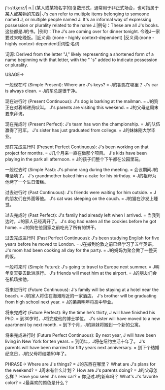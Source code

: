 j's:/dʒeɪz/| n.| (某人或某物名字的)复数形式，通常用于非正式场合，也可指属于某人或某物的东西| J's can refer to multiple items belonging to someone named J, or multiple people named J.  It's an informal way of expressing possession or plurality related to the name J.|例句：These are all J's books. 这些都是J的书。|例句：The J's are coming over for dinner tonight.  今晚J一家要过来吃晚饭。|近义词: (none - highly context-dependent) |反义词:(none - highly context-dependent)|词性:名词

词源:  Derived from the letter "J," likely representing a shortened form of a name beginning with that letter, with the " 's" added to indicate possession or plurality.


USAGE->

一般现在时 (Simple Present):
Where are J's keys? = J的钥匙在哪里？
J's car is always clean. = J的车总是很干净。

现在进行时 (Present Continuous):
J's dog is barking at the mailman. = J的狗正在对着邮递员吠叫。
J's parents are visiting this weekend. = J的父母这周末要来拜访。

现在完成时 (Present Perfect):
J's team has won the championship. = J的队伍赢得了冠军。
J's sister has just graduated from college. = J的妹妹刚大学毕业。

现在完成进行时 (Present Perfect Continuous):
J's been working on that project for months. = J几个月来一直在做那个项目。
J's kids have been playing in the park all afternoon. = J的孩子们整个下午都在公园里玩。

一般过去时 (Simple Past):
J's phone rang during the meeting. = 会议期间J的电话响了。
J's grandmother baked him a cake for his birthday. = J的祖母为他烤了一个生日蛋糕。

过去进行时 (Past Continuous):
J's friends were waiting for him outside. = J的朋友们在外面等他。
J's cat was sleeping on the couch. = J的猫在沙发上睡觉。

过去完成时 (Past Perfect):
J's family had already left when I arrived. = 当我到达时，J的家人已经离开了。
J's dog had eaten all the cookies before he got home. = J的狗在他回家之前吃光了所有的饼干。

过去完成进行时 (Past Perfect Continuous):
J's been studying English for five years before he moved to London. =  J在搬到伦敦之前已经学习了五年英语。
J's mom had been cooking all day for the party. = J的妈妈为聚会做了一整天的饭。


一般将来时 (Simple Future):
J's going to travel to Europe next summer. = J明年夏天要去欧洲旅行。
J's friends will meet him at the airport. = J的朋友们会在机场接他。

将来进行时 (Future Continuous):
J's family will be staying at a hotel near the beach. = J的家人将住在海滩附近的一家酒店。
J's brother will be graduating from high school next year. = J的弟弟明年将高中毕业。

将来完成时 (Future Perfect):
By the time he's thirty, J will have finished his PhD. = 到30岁时，J将完成他的博士学位。
J's sister will have moved to a new apartment by next month. = 到下个月，J的妹妹将搬到一个新的公寓。

将来完成进行时 (Future Perfect Continuous):
By next year, J will have been living in New York for ten years. = 到明年，J将在纽约生活十年了。
J's parents will have been married for fifty years next anniversary. = 到下个结婚纪念日，J的父母将结婚50年了。


PHRASE->
Where are J's things? = J的东西在哪里？
What are J's plans for the weekend? = J周末有什么计划？
How are J's parents doing? = J的父母怎么样？
Have you seen J's new car? = 你见过J的新车吗？
What's J's favorite color? = J最喜欢的颜色是什么？
